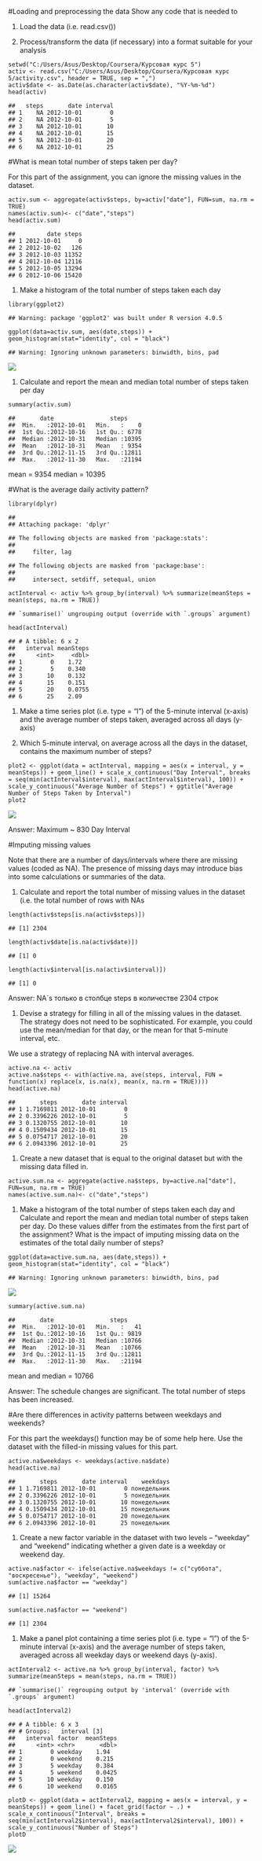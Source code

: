 \#Loading and preprocessing the data Show any code that is needed to

1.  Load the data (i.e. read.csv())

2.  Process/transform the data (if necessary) into a format suitable for
    your analysis

<!-- -->

    setwd("C:/Users/Asus/Desktop/Coursera/Курсовая курс 5")
    activ <- read.csv("C:/Users/Asus/Desktop/Coursera/Курсовая курс 5/activity.csv", header = TRUE, sep = ",")
    activ$date <- as.Date(as.character(activ$date), "%Y-%m-%d")
    head(activ)

    ##   steps       date interval
    ## 1    NA 2012-10-01        0
    ## 2    NA 2012-10-01        5
    ## 3    NA 2012-10-01       10
    ## 4    NA 2012-10-01       15
    ## 5    NA 2012-10-01       20
    ## 6    NA 2012-10-01       25

\#What is mean total number of steps taken per day?

For this part of the assignment, you can ignore the missing values in
the dataset.

    activ.sum <- aggregate(activ$steps, by=activ["date"], FUN=sum, na.rm = TRUE)
    names(activ.sum)<- c("date","steps")
    head(activ.sum)

    ##         date steps
    ## 1 2012-10-01     0
    ## 2 2012-10-02   126
    ## 3 2012-10-03 11352
    ## 4 2012-10-04 12116
    ## 5 2012-10-05 13294
    ## 6 2012-10-06 15420

1.  Make a histogram of the total number of steps taken each day

<!-- -->

    library(ggplot2)

    ## Warning: package 'ggplot2' was built under R version 4.0.5

    ggplot(data=activ.sum, aes(date,steps)) +   geom_histogram(stat="identity", col = "black")

    ## Warning: Ignoring unknown parameters: binwidth, bins, pad

![](PA1_template_files/figure-markdown_strict/unnamed-chunk-3-1.png)

1.  Calculate and report the mean and median total number of steps taken
    per day

<!-- -->

    summary(activ.sum)

    ##       date                steps      
    ##  Min.   :2012-10-01   Min.   :    0  
    ##  1st Qu.:2012-10-16   1st Qu.: 6778  
    ##  Median :2012-10-31   Median :10395  
    ##  Mean   :2012-10-31   Mean   : 9354  
    ##  3rd Qu.:2012-11-15   3rd Qu.:12811  
    ##  Max.   :2012-11-30   Max.   :21194

mean = 9354 median = 10395

\#What is the average daily activity pattern?

    library(dplyr)

    ## 
    ## Attaching package: 'dplyr'

    ## The following objects are masked from 'package:stats':
    ## 
    ##     filter, lag

    ## The following objects are masked from 'package:base':
    ## 
    ##     intersect, setdiff, setequal, union

    actInterval <- activ %>% group_by(interval) %>% summarize(meanSteps = mean(steps, na.rm = TRUE))

    ## `summarise()` ungrouping output (override with `.groups` argument)

    head(actInterval)

    ## # A tibble: 6 x 2
    ##   interval meanSteps
    ##      <int>     <dbl>
    ## 1        0    1.72  
    ## 2        5    0.340 
    ## 3       10    0.132 
    ## 4       15    0.151 
    ## 5       20    0.0755
    ## 6       25    2.09

1.  Make a time series plot (i.e. type = “l”) of the 5-minute interval
    (x-axis) and the average number of steps taken, averaged across all
    days (y-axis)

2.  Which 5-minute interval, on average across all the days in the
    dataset, contains the maximum number of steps?

<!-- -->

    plot2 <- ggplot(data = actInterval, mapping = aes(x = interval, y = meanSteps)) + geom_line() + scale_x_continuous("Day Interval", breaks = seq(min(actInterval$interval), max(actInterval$interval), 100)) + scale_y_continuous("Average Number of Steps") + ggtitle("Average Number of Steps Taken by Interval")
    plot2

![](PA1_template_files/figure-markdown_strict/unnamed-chunk-6-1.png)

Answer: Maximum ~ 830 Day Interval

\#Imputing missing values

Note that there are a number of days/intervals where there are missing
values (coded as NA). The presence of missing days may introduce bias
into some calculations or summaries of the data.

1.  Calculate and report the total number of missing values in the
    dataset (i.e. the total number of rows with NAs

<!-- -->

    length(activ$steps[is.na(activ$steps)])

    ## [1] 2304

    length(activ$date[is.na(activ$date)])

    ## [1] 0

    length(activ$interval[is.na(activ$interval)])

    ## [1] 0

Answer: NA\`s только в столбце steps в количестве 2304 строк

1.  Devise a strategy for filling in all of the missing values in the
    dataset. The strategy does not need to be sophisticated. For
    example, you could use the mean/median for that day, or the mean for
    that 5-minute interval, etc.

We use a strategy of replacing NA with interval averages.

    active.na <- activ
    active.na$steps <- with(active.na, ave(steps, interval, FUN = function(x) replace(x, is.na(x), mean(x, na.rm = TRUE))))
    head(active.na)

    ##       steps       date interval
    ## 1 1.7169811 2012-10-01        0
    ## 2 0.3396226 2012-10-01        5
    ## 3 0.1320755 2012-10-01       10
    ## 4 0.1509434 2012-10-01       15
    ## 5 0.0754717 2012-10-01       20
    ## 6 2.0943396 2012-10-01       25

1.  Create a new dataset that is equal to the original dataset but with
    the missing data filled in.

<!-- -->

    active.sum.na <- aggregate(active.na$steps, by=active.na["date"], FUN=sum, na.rm = TRUE)
    names(active.sum.na)<- c("date","steps")

1.  Make a histogram of the total number of steps taken each day and
    Calculate and report the mean and median total number of steps taken
    per day. Do these values differ from the estimates from the first
    part of the assignment? What is the impact of imputing missing data
    on the estimates of the total daily number of steps?

<!-- -->

    ggplot(data=active.sum.na, aes(date,steps)) + geom_histogram(stat="identity", col = "black")

    ## Warning: Ignoring unknown parameters: binwidth, bins, pad

![](PA1_template_files/figure-markdown_strict/unnamed-chunk-10-1.png)

    summary(active.sum.na)

    ##       date                steps      
    ##  Min.   :2012-10-01   Min.   :   41  
    ##  1st Qu.:2012-10-16   1st Qu.: 9819  
    ##  Median :2012-10-31   Median :10766  
    ##  Mean   :2012-10-31   Mean   :10766  
    ##  3rd Qu.:2012-11-15   3rd Qu.:12811  
    ##  Max.   :2012-11-30   Max.   :21194

mean and median = 10766

Answer: The schedule changes are significant. The total number of steps
has been increased.

\#Are there differences in activity patterns between weekdays and
weekends?

For this part the weekdays() function may be of some help here. Use the
dataset with the filled-in missing values for this part.

    active.na$weekdays <- weekdays(active.na$date)
    head(active.na)

    ##       steps       date interval    weekdays
    ## 1 1.7169811 2012-10-01        0 понедельник
    ## 2 0.3396226 2012-10-01        5 понедельник
    ## 3 0.1320755 2012-10-01       10 понедельник
    ## 4 0.1509434 2012-10-01       15 понедельник
    ## 5 0.0754717 2012-10-01       20 понедельник
    ## 6 2.0943396 2012-10-01       25 понедельник

1.  Create a new factor variable in the dataset with two levels –
    “weekday” and “weekend” indicating whether a given date is a weekday
    or weekend day.

<!-- -->

    active.na$factor <- ifelse(active.na$weekdays != c("суббота", "воскресенье"), "weekday", "weekend")
    sum(active.na$factor == "weekday")

    ## [1] 15264

    sum(active.na$factor == "weekend")

    ## [1] 2304

1.  Make a panel plot containing a time series plot (i.e. type = “l”) of
    the 5-minute interval (x-axis) and the average number of steps
    taken, averaged across all weekday days or weekend days (y-axis).

<!-- -->

    actInterval2 <- active.na %>% group_by(interval, factor) %>% summarize(meanSteps = mean(steps, na.rm = TRUE))

    ## `summarise()` regrouping output by 'interval' (override with `.groups` argument)

    head(actInterval2)

    ## # A tibble: 6 x 3
    ## # Groups:   interval [3]
    ##   interval factor  meanSteps
    ##      <int> <chr>       <dbl>
    ## 1        0 weekday    1.94  
    ## 2        0 weekend    0.215 
    ## 3        5 weekday    0.384 
    ## 4        5 weekend    0.0425
    ## 5       10 weekday    0.150 
    ## 6       10 weekend    0.0165

    plotD <- ggplot(data = actInterval2, mapping = aes(x = interval, y = meanSteps)) + geom_line() + facet_grid(factor ~ .) + scale_x_continuous("Interval", breaks = seq(min(actInterval2$interval), max(actInterval2$interval), 100)) + scale_y_continuous("Number of Steps")
    plotD

![](PA1_template_files/figure-markdown_strict/unnamed-chunk-15-1.png)
